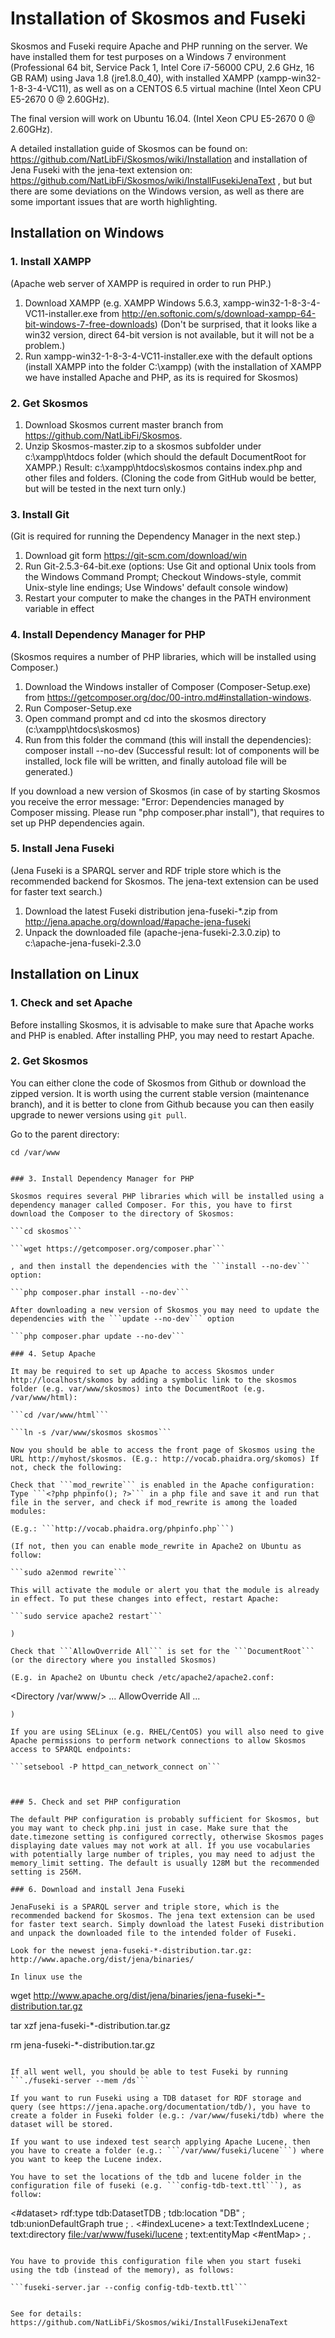 # Installation of Skosmos and Fuseki

Skosmos and Fuseki require Apache and PHP running on the server. We have installed them for test purposes on a Windows 7 environment (Professional 64 bit, Service Pack 1, Intel Core i7-56000 CPU, 2.6 GHz, 16 GB RAM) using Java 1.8 (jre1.8.0_40), with installed XAMPP (xampp-win32-1-8-3-4-VC11), as well as on a CENTOS 6.5 virtual machine (Intel Xeon CPU E5-2670 0 @ 2.60GHz).

The final version will work on Ubuntu 16.04. (Intel Xeon CPU E5-2670 0 @ 2.60GHz).

A detailed installation guide of Skosmos can be found on: https://github.com/NatLibFi/Skosmos/wiki/Installation 
and installation of Jena Fuseki with the jena-text extension on: https://github.com/NatLibFi/Skosmos/wiki/InstallFusekiJenaText , but but there are some deviations on the Windows version, as well as there are some important issues that are worth highlighting. 

## Installation on Windows

### 1. Install XAMPP

(Apache web server of XAMPP is required in order to run PHP.)

1. Download XAMPP (e.g. XAMPP Windows 5.6.3, xampp-win32-1-8-3-4-VC11-installer.exe from http://en.softonic.com/s/download-xampp-64-bit-windows-7-free-downloads) (Don't be surprised, that it looks like a win32 version, direct 64-bit version is not available, but it will not be a problem.)
2. Run xampp-win32-1-8-3-4-VC11-installer.exe with the default options (install XAMPP into the folder C:\xampp)
(with the installation of XAMPP we have installed Apache and PHP, as its is required for Skosmos)

### 2. Get Skosmos

1. Download Skosmos current master branch from https://github.com/NatLibFi/Skosmos.
2. Unzip Skosmos-master.zip to a skosmos subfolder under c:\xampp\htdocs folder (which should the default DocumentRoot for XAMPP.)
Result: c:\xampp\htdocs\skosmos contains index.php and other files and folders.
(Cloning the code from GitHub would be better, but will be tested in the next turn only.)

### 3. Install Git

(Git is required for running the Dependency Manager in the next step.)

1. Download git form https://git-scm.com/download/win
2. Run Git-2.5.3-64-bit.exe (options: Use Git and optional Unix tools from the Windows Command Prompt; Checkout Windows-style, commit Unix-style line endings; Use Windows' default console window)
3. Restart your computer to make the changes in the PATH environment variable in effect

### 4. Install Dependency Manager for PHP

(Skosmos requires a number of PHP libraries, which will be installed using Composer.)

1. Download the Windows installer of Composer (Composer-Setup.exe) from https://getcomposer.org/doc/00-intro.md#installation-windows.
2. Run Composer-Setup.exe
3. Open command prompt and cd into the skosmos directory (c:\xampp\htdocs\skosmos)
4. Run from this folder the command (this will install the dependencies): composer install --no-dev
(Successful result: lot of components will be installed, lock file will be written, and finally autoload file will be generated.)

If you download a new version of Skosmos (in case of by starting Skosmos you receive the error message: "Error: Dependencies managed by Composer missing. Please run "php composer.phar install"), that requires to set up PHP dependencies again.

### 5. Install Jena Fuseki

(Jena Fuseki is a SPARQL server and RDF triple store which is the recommended backend for Skosmos. 
The jena-text extension can be used for faster text search.)

1. Download the latest Fuseki distribution jena-fuseki-*.zip from http://jena.apache.org/download/#apache-jena-fuseki
2. Unpack the downloaded file (apache-jena-fuseki-2.3.0.zip) to c:\apache-jena-fuseki-2.3.0

## Installation on Linux

### 1. Check and set Apache

Before installing Skosmos, it is advisable to make sure that Apache works and PHP is enabled. After installing PHP, you may need to restart Apache.

### 2. Get Skosmos

You can either clone the code of Skosmos from Github  or download the zipped version. It is worth using the current stable version (maintenance branch), and it is better to clone from Github because you can then easily upgrade to newer versions using ```git pull```.

Go to the parent directory:

```cd /var/www```
 
```git clone -b v1.6-maintenance https://github.com/NatLibFi/Skosmos.git skosmos'''

### 3. Install Dependency Manager for PHP

Skosmos requires several PHP libraries which will be installed using a dependency manager called Composer. For this, you have to first download the Composer to the directory of Skosmos:

```cd skosmos```

```wget https://getcomposer.org/composer.phar```

, and then install the dependencies with the ```install --no-dev``` option:

```php composer.phar install --no-dev```

After downloading a new version of Skosmos you may need to update the dependencies with the ```update --no-dev``` option

```php composer.phar update --no-dev```

### 4. Setup Apache

It may be required to set up Apache to access Skosmos under http://localhost/skomos by adding a symbolic link to the skosmos folder (e.g. var/www/skosmos) into the DocumentRoot (e.g. /var/www/html):

```cd /var/www/html```

```ln -s /var/www/skosmos skosmos```

Now you should be able to access the front page of Skosmos using the URL http://myhost/skosmos. (E.g.: http://vocab.phaidra.org/skomos) If not, check the following:

Check that ```mod_rewrite``` is enabled in the Apache configuration:
Type ```<?php phpinfo(); ?>``` in a php file and save it and run that file in the server, and check if mod_rewrite is among the loaded modules:

(E.g.: ```http://vocab.phaidra.org/phpinfo.php```)

(If not, then you can enable mode_rewrite in Apache2 on Ubuntu as follow:

```sudo a2enmod rewrite```

This will activate the module or alert you that the module is already in effect. To put these changes into effect, restart Apache:

```sudo service apache2 restart``` 

)

Check that ```AllowOverride All``` is set for the ```DocumentRoot``` (or the directory where you installed Skosmos)

(E.g. in Apache2 on Ubuntu check /etc/apache2/apache2.conf:
```
<Directory /var/www/>
        ...
        AllowOverride All
        ...
</Directory>
```
)

If you are using SELinux (e.g. RHEL/CentOS) you will also need to give Apache permissions to perform network connections to allow Skosmos access to SPARQL endpoints:

```setsebool -P httpd_can_network_connect on```



### 5. Check and set PHP configuration

The default PHP configuration is probably sufficient for Skosmos, but you may want to check php.ini just in case. Make sure that the date.timezone setting is configured correctly, otherwise Skosmos pages displaying date values may not work at all. If you use vocabularies with potentially large number of triples, you may need to adjust the memory_limit setting. The default is usually 128M but the recommended setting is 256M.

### 6. Download and install Jena Fuseki

JenaFuseki is a SPARQL server and triple store, which is the recommended backend for Skosmos. The jena text extension can be used for faster text search. Simply download the latest Fuseki distribution and unpack the downloaded file to the intended folder of Fuseki.

Look for the newest jena-fuseki-*-distribution.tar.gz: http://www.apache.org/dist/jena/binaries/

In linux use the

```
wget http://www.apache.org/dist/jena/binaries/jena-fuseki-*-distribution.tar.gz

tar xzf jena-fuseki-*-distribution.tar.gz

rm jena-fuseki-*-distribution.tar.gz

```

If all went well, you should be able to test Fuseki by running ```./fuseki-server --mem /ds```

If you want to run Fuseki using a TDB dataset for RDF storage and query (see https://jena.apache.org/documentation/tdb/), you have to create a folder in Fuseki folder (e.g.: /var/www/fuseki/tdb) where the dataset will be stored. 

If you want to use indexed test search applying Apache Lucene, then you have to create a folder (e.g.: ```/var/www/fuseki/lucene```) where you want to keep the Lucene index.

You have to set the locations of the tdb and lucene folder in the configuration file of fuseki (e.g. ```config-tdb-text.ttl```), as follow:

```
<#dataset> rdf:type      tdb:DatasetTDB ;
    tdb:location "DB" ;
    tdb:unionDefaultGraph true ;
    .
<#indexLucene> a text:TextIndexLucene ;
    text:directory <file:/var/www/fuseki/lucene> ;
    text:entityMap <#entMap> ;
    .
``` 

You have to provide this configuration file when you start fuseki using the tdb (instead of the memory), as follows:

```fuseki-server.jar --config config-tdb-textb.ttl```


See for details: https://github.com/NatLibFi/Skosmos/wiki/InstallFusekiJenaText

